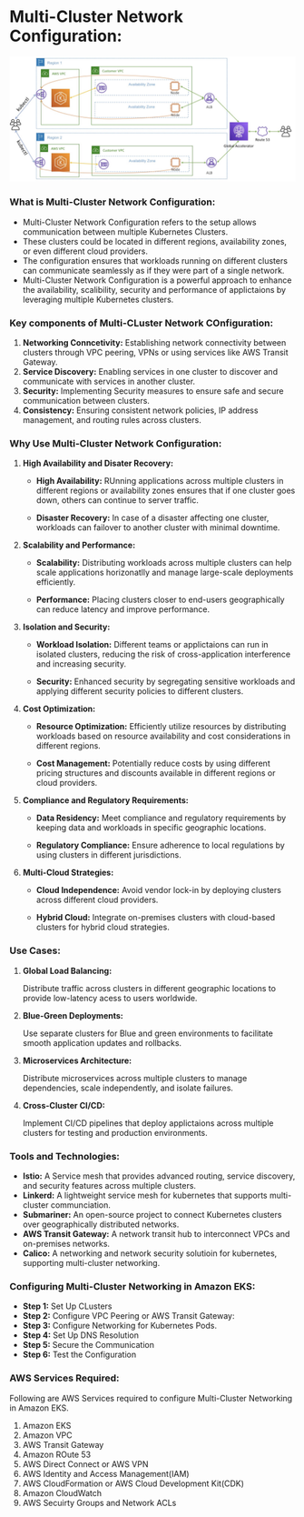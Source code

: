 # **Multi-Cluster Network Configuration:**

![multi-cluster-network](../Images/multi-regional-cluster.jpg)

### **What is Multi-Cluster Network Configuration:**

- Multi-Cluster Network Configuration refers to the setup allows communication between multiple Kubernetes Clusters.
- These clusters could be located in different regions, availability zones, or even different cloud providers.
- The configuration ensures that workloads running on different clusters can communicate seamlessly as if they were part of a single network.
- Multi-Cluster Network Configuration is a powerful approach to enhance the availability, scalibility, security and performance of applictaions by leveraging multiple Kubernetes clusters.

### **Key components of Multi-CLuster Network COnfiguration:**

1. **Networking Conncetivity:** Establishing network connectivity between clusters through VPC peering, VPNs or using services like AWS Transit Gateway.
2. **Service Discovery:** Enabling services in one cluster to discover and communicate with services in another cluster.
3. **Security:** Implementing Security measures to ensure safe and secure communication between clusters.
4. **Consistency:** Ensuring consistent network policies, IP address management, and routing rules across clusters.

### **Why Use Multi-Cluster Network Configuration:**

1. **High Availability and Disater Recovery:**

    - **High Availability:** RUnning applications across multiple clusters in different regions or availability zones ensures that if one cluster goes down, others can continue to server traffic.
    
    - **Disaster Recovery:** In case of a disaster affecting one cluster, workloads can failover to another cluster with minimal downtime.

2. **Scalability and Performance:**

    - **Scalability:** Distributing workloads across multiple clusters can help scale applications horizonatlly and manage large-scale deployments efficiently.

    - **Performance:** Placing clusters closer to end-users geographically can reduce latency and improve performance.

3. **Isolation and Security:**

    - **Workload Isolation:** Different teams or applictaions can run in isolated clusters, reducing the risk of cross-application interference and increasing security.

    - **Security:** Enhanced security by segregating sensitive workloads and applying different security policies to different clusters.

4. **Cost Optimization:**

    - **Resource Optimization:** Efficiently utilize resources by distributing workloads based on resource availability and cost considerations in different regions.

    - **Cost Management:** Potentially reduce costs by using different pricing structures and discounts available in different regions or cloud providers.

5. **Compliance and Regulatory Requirements:**

    - **Data Residency:** Meet compliance and regulatory requirements by keeping data and workloads in specific geographic locations.

    - **Regulatory Compliance:** Ensure adherence to local regulations by using clusters in different jurisdictions.

6. **Multi-Cloud Strategies:**

    - **Cloud Independence:** Avoid vendor lock-in by deploying clusters across different cloud providers.

    - **Hybrid Cloud:** Integrate on-premises clusters with cloud-based clusters for hybrid cloud strategies.

### **Use Cases:**

1. **Global Load Balancing:**

    Distribute traffic across clusters in different geographic locations to provide low-latency acess to users worldwide.

2. **Blue-Green Deployments:**

    Use separate clusters for Blue and green environments to facilitate smooth application updates and rollbacks.

3. **Microservices Architecture:** 
    
    Distribute microservices across multiple clusters to manage dependencies, scale independently, and isolate failures.

4. **Cross-Cluster CI/CD:**

    Implement CI/CD pipelines that deploy applictaions across multiple clusters for testing and production environments.

### **Tools and Technologies:**

- **Istio:** A Service mesh that provides advanced routing, service discovery, and security features across multiple clusters.
- **Linkerd:** A lightweight service mesh for kubernetes that supports multi-cluster communciation.
- **Submariner:** An open-source project to connect Kubernetes clusters over geographically distributed networks.
- **AWS Transit Gateway:** A network transit hub to interconnect VPCs and on-premises networks.
- **Calico:** A networking and network security solutioin for kubernetes, supporting multi-cluster networking.

### **Configuring Multi-Cluster Networking in Amazon EKS:**

- **Step 1:** Set Up CLusters
- **Step 2:** Configure VPC Peering or AWS Transit Gateway:
- **Step 3:** Configure Networking for Kubernetes Pods.
- **Step 4:** Set Up DNS Resolution
- **Step 5:** Secure the Communication
- **Step 6:** Test the Configuration

### **AWS Services Required:**

Following are AWS Services required to configure Multi-Cluster Networking in Amazon EKS.

1.  Amazon EKS
2.  Amazon VPC
3.  AWS Transit Gateway
4.  Amazon ROute 53
5.  AWS Direct Connect or AWS VPN
6. AWS Identity and Access Management(IAM)
7. AWS CloudFormation or AWS Cloud Development Kit(CDK)
8. Amazon CloudWatch
9. AWS Secuirty Groups and Network ACLs

